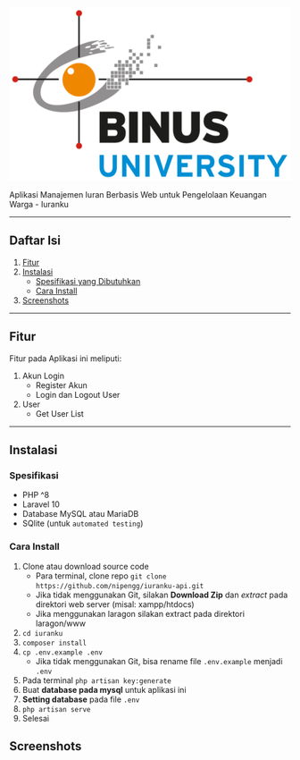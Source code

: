 ![Final Project Backend Development 2022](public/logo_binus_resize.png "Final Project Backend Development 2022")

Aplikasi Manajemen Iuran Berbasis Web untuk Pengelolaan Keuangan Warga - Iuranku

<hr>

## Daftar Isi
1. [Fitur](#fitur)
2. [Instalasi](#instalasi)
    - [Spesifikasi yang Dibutuhkan](#spesifikasi)
    - [Cara Install](#cara-install)
3. [Screenshots](#screenshots)

<hr>

## Fitur

Fitur pada Aplikasi ini meliputi:

1. Akun Login
    - Register Akun
    - Login dan Logout User
2. User
    - Get User List

<hr>

## Instalasi

### Spesifikasi
- PHP ^8
- Laravel 10
- Database MySQL atau MariaDB
- SQlite (untuk `automated testing`)

### Cara Install

1. Clone atau download source code
    - Para terminal, clone repo `git clone https://github.com/nipengg/iuranku-api.git`
    - Jika tidak menggunakan Git, silakan **Download Zip** dan *extract* pada direktori web server (misal: xampp/htdocs)
    - Jika menggunakan laragon silakan extract pada direktori laragon/www
2. `cd iuranku`
3. `composer install`
4. `cp .env.example .env`
    - Jika tidak menggunakan Git, bisa rename file `.env.example` menjadi `.env`
5. Pada terminal `php artisan key:generate`
6. Buat **database pada mysql** untuk aplikasi ini
7. **Setting database** pada file `.env`
8. `php artisan serve`
9. Selesai

## Screenshots